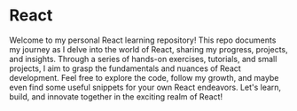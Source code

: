 # React
Welcome to my personal React learning repository! This repo documents my journey as I delve into the world of React, sharing my progress, projects, and insights. Through a series of hands-on exercises, tutorials, and small projects, I aim to grasp the fundamentals and nuances of React development. Feel free to explore the code, follow my growth, and maybe even find some useful snippets for your own React endeavors. Let's learn, build, and innovate together in the exciting realm of React!
